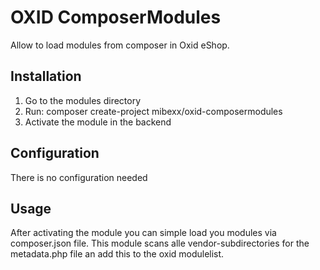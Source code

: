 OXID ComposerModules
=========================
Allow to load modules from composer in Oxid eShop.

Installation
------------------
1. Go to the modules directory
2. Run: composer create-project mibexx/oxid-composermodules
3. Activate the module in the backend

Configuration
-----------------
There is no configuration needed

Usage
-----------------
After activating the module you can simple load you modules via composer.json file.
This module scans alle vendor-subdirectories for the metadata.php file an add this to the oxid modulelist.

